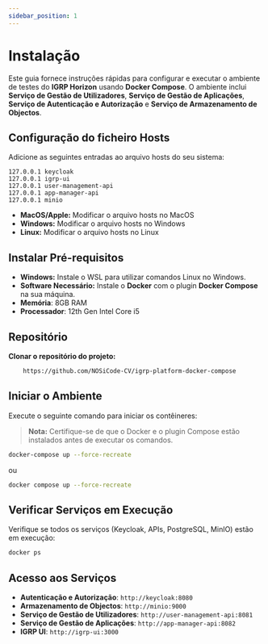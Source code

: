 ```yaml
---
sidebar_position: 1
---
```


# Instalação

Este guia fornece instruções rápidas para configurar e executar o ambiente de testes do **IGRP Horizon** usando **Docker Compose**. O ambiente inclui **Serviço de Gestão de Utilizadores**, **Serviço de Gestão de Aplicações**, **Serviço de Autenticação e Autorização** e **Serviço de Armazenamento de Objectos**.


## Configuração do ficheiro Hosts

Adicione as seguintes entradas ao arquivo hosts do seu sistema:

```plaintext
127.0.0.1 keycloak
127.0.0.1 igrp-ui
127.0.0.1 user-management-api
127.0.0.1 app-manager-api
127.0.0.1 minio
```

- **MacOS/Apple:** Modificar o arquivo hosts no MacOS
- **Windows:** Modificar o arquivo hosts no Windows
- **Linux:** Modificar o arquivo hosts no Linux

## Instalar Pré-requisitos

- **Windows:** Instale o WSL para utilizar comandos Linux no Windows.
- **Software Necessário:** Instale o **Docker**  com o plugin **Docker Compose** na sua máquina.
- **Memória**: 8GB RAM
- **Processador**: 12th Gen Intel Core i5


## Repositório
**Clonar o repositório do projeto:**
```bash
	https://github.com/NOSiCode-CV/igrp-platform-docker-compose
```

## Iniciar o Ambiente

Execute o seguinte comando para iniciar os contêineres:
> **Nota:** Certifique-se de que o Docker e o plugin Compose estão instalados antes de executar os comandos.
```bash
docker-compose up --force-recreate
```
ou 

```bash
docker compose up --force-recreate
```

## Verificar Serviços em Execução

Verifique se todos os serviços (Keycloak, APIs, PostgreSQL, MinIO) estão em execução:

```bash
docker ps
```
## Acesso aos Serviços
- **Autenticação e Autorização**: `http://keycloak:8080`
- **Armazenamento de Objectos**: `http://minio:9000`
- **Serviço de Gestão de Utilizadores**: `http://user-management-api:8081`
- **Serviço de Gestão de Aplicações**: `http://app-manager-api:8082`
- **IGRP UI**: `http://igrp-ui:3000`